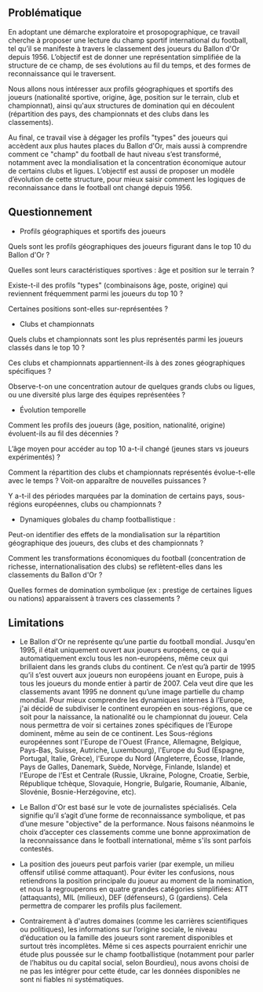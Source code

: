 ## Problématique 

En adoptant une démarche exploratoire et prosopographique, ce travail cherche à proposer une lecture du champ sportif international du football, tel qu’il se manifeste à travers le classement des joueurs du Ballon d'Or depuis 1956. L’objectif est de donner une représentation simplifiée de la structure de ce champ, de ses évolutions au fil du temps, et des formes de reconnaissance qui le traversent.

Nous allons nous intéresser aux profils géographiques et sportifs des joueurs (nationalité sportive, origine, âge, position sur le terrain, club et championnat), ainsi qu'aux structures de domination qui en découlent (répartition des pays, des championnats et des clubs dans les classements).

Au final, ce travail vise à dégager les profils "types" des joueurs qui accèdent aux plus hautes places du Ballon d'Or, mais aussi à comprendre comment ce "champ" du football de haut niveau s’est transformé, notamment avec la mondialisation et la concentration économique autour de certains clubs et ligues. L’objectif est aussi de proposer un modèle d’évolution de cette structure, pour mieux saisir comment les logiques de reconnaissance dans le football ont changé depuis 1956.

## Questionnement

* Profils géographiques et sportifs des joueurs
  
Quels sont les profils géographiques des joueurs figurant dans le top 10 du Ballon d'Or ?

Quelles sont leurs caractéristiques sportives : âge et position sur le terrain ?

Existe-t-il des profils "types" (combinaisons âge, poste, origine) qui reviennent fréquemment parmi les joueurs du top 10 ?

Certaines positions sont-elles sur-représentées ?

* Clubs et championnats
  
Quels clubs et championnats sont les plus représentés parmi les joueurs classés dans le top 10 ?

Ces clubs et championnats appartiennent-ils à des zones géographiques spécifiques ?

Observe-t-on une concentration autour de quelques grands clubs ou ligues, ou une diversité plus large des équipes représentées ?

* Évolution temporelle
  
Comment les profils des joueurs (âge, position, nationalité, origine) évoluent-ils au fil des décennies ?

L’âge moyen pour accéder au top 10 a-t-il changé (jeunes stars vs joueurs expérimentés) ?

Comment la répartition des clubs et championnats représentés évolue-t-elle avec le temps ? Voit-on apparaître de nouvelles puissances ?

Y a-t-il des périodes marquées par la domination de certains pays, sous-régions européennes, clubs ou championnats ?

* Dynamiques globales du champ footballistique :
  
Peut-on identifier des effets de la mondialisation sur la répartition géographique des joueurs, des clubs et des championnats ?

Comment les transformations économiques du football (concentration de richesse, internationalisation des clubs) se reflètent-elles dans les classements du Ballon d'Or ?

Quelles formes de domination symbolique (ex : prestige de certaines ligues ou nations) apparaissent à travers ces classements ?


## Limitations

* Le Ballon d'Or ne représente qu’une partie du football mondial. Jusqu'en 1995, il était uniquement ouvert aux joueurs européens, ce qui a automatiquement exclu tous les non-européens, même ceux qui brillaient dans les grands clubs du continent. Ce n’est qu’à partir de 1995 qu’il s’est ouvert aux joueurs non européens jouant en Europe, puis à tous les joueurs du monde entier à partir de 2007. Cela veut dire que les classements avant 1995 ne donnent qu’une image partielle du champ mondial. Pour mieux comprendre les dynamiques internes à l’Europe, j'ai décidé de subdiviser le continent européen en sous-régions, que ce soit pour la naissance, la nationalité ou le championnat du joueur. Cela nous permettra de voir si certaines zones spécifiques de l’Europe dominent, même au sein de ce continent. Les Sous-régions européennes sont l'Europe de l'Ouest (France, Allemagne, Belgique, Pays-Bas, Suisse, Autriche, Luxembourg), l'Europe du Sud (Espagne, Portugal, Italie, Grèce), l'Europe du Nord (Angleterre, Écosse, Irlande, Pays de Galles, Danemark, Suède, Norvège, Finlande, Islande) et l'Europe de l'Est et Centrale (Russie, Ukraine, Pologne, Croatie, Serbie, République tchèque, Slovaquie, Hongrie, Bulgarie, Roumanie, Albanie, Slovénie, Bosnie-Herzégovine, etc).

* Le Ballon d'Or est basé sur le vote de journalistes spécialisés. Cela signifie qu’il s’agit d’une forme de reconnaissance symbolique, et pas d’une mesure "objective" de la performance. Nous faisons néanmoins le choix d’accepter ces classements comme une bonne approximation de la reconnaissance dans le football international, même s'ils sont parfois contestés.

* La position des joueurs peut parfois varier (par exemple, un milieu offensif utilisé comme attaquant). Pour éviter les confusions, nous retiendrons la position principale du joueur au moment de la nomination, et nous la regrouperons en quatre grandes catégories simplifiées: ATT (attaquants), MIL (milieux), DEF (défenseurs), G (gardiens). Cela permettra de comparer les profils plus facilement.

* Contrairement à d'autres domaines (comme les carrières scientifiques ou politiques), les informations sur l’origine sociale, le niveau d’éducation ou la famille des joueurs sont rarement disponibles et surtout très incomplètes. Même si ces aspects pourraient enrichir une étude plus poussée sur le champ footballistique (notamment pour parler de l’habitus ou du capital social, selon Bourdieu), nous avons choisi de ne pas les intégrer pour cette étude, car les données disponibles ne sont ni fiables ni systématiques.
